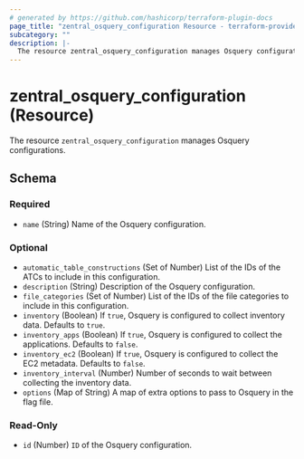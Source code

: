 ```yaml
---
# generated by https://github.com/hashicorp/terraform-plugin-docs
page_title: "zentral_osquery_configuration Resource - terraform-provider-zentral"
subcategory: ""
description: |-
  The resource zentral_osquery_configuration manages Osquery configurations.
---
```


# zentral_osquery_configuration (Resource)

The resource `zentral_osquery_configuration` manages Osquery configurations.



<!-- schema generated by tfplugindocs -->
## Schema

### Required

- `name` (String) Name of the Osquery configuration.

### Optional

- `automatic_table_constructions` (Set of Number) List of the IDs of the ATCs to include in this configuration.
- `description` (String) Description of the Osquery configuration.
- `file_categories` (Set of Number) List of the IDs of the file categories to include in this configuration.
- `inventory` (Boolean) If `true`, Osquery is configured to collect inventory data. Defaults to `true`.
- `inventory_apps` (Boolean) If `true`, Osquery is configured to collect the applications. Defaults to `false`.
- `inventory_ec2` (Boolean) If `true`, Osquery is configured to collect the EC2 metadata. Defaults to `false`.
- `inventory_interval` (Number) Number of seconds to wait between collecting the inventory data.
- `options` (Map of String) A map of extra options to pass to Osquery in the flag file.

### Read-Only

- `id` (Number) `ID` of the Osquery configuration.


